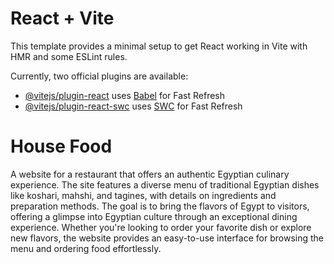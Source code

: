 # React + Vite

This template provides a minimal setup to get React working in Vite with HMR and some ESLint rules.

Currently, two official plugins are available:

- [@vitejs/plugin-react](https://github.com/vitejs/vite-plugin-react/blob/main/packages/plugin-react/README.md) uses [Babel](https://babeljs.io/) for Fast Refresh
- [@vitejs/plugin-react-swc](https://github.com/vitejs/vite-plugin-react-swc) uses [SWC](https://swc.rs/) for Fast Refresh
# House Food
A website for a restaurant that offers an authentic Egyptian culinary experience. The site features a diverse menu of traditional Egyptian dishes like koshari, mahshi, and tagines, with details on ingredients and preparation methods. The goal is to bring the flavors of Egypt to visitors, offering a glimpse into Egyptian culture through an exceptional dining experience. Whether you're looking to order your favorite dish or explore new flavors, the website provides an easy-to-use interface for browsing the menu and ordering food effortlessly.
